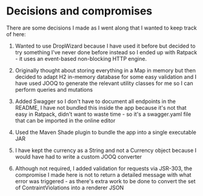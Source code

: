 # Decisions and compromises

There are some decisions I made as I went along that I wanted to keep track of here:

1. Wanted to use DropWizard because I have used it before but decided to try something I've never done before instead
so I ended up with Ratpack - it uses an event-based non-blocking HTTP engine.

2. Originally thought about storing everything in a Map in memory but then decided to adapt H2 in-memory database
for some easy validation and I have used JOOQ to generate the relevant utility classes for me so I can perform 
queries and mutations

3. Added Swagger so I don't have to document all endpoints in the README, I have not bundled this inside the app because
it's not that easy in Ratpack, didn't want to waste time - so it's a swagger.yaml file that can be imported in the online 
editor

4. Used the Maven Shade plugin to bundle the app into a single executable JAR

5. I have kept the currency as a String and not a Currency object because I would have had to write a custom JOOQ converter

6. Although not required, I added validation for requests via JSR-303, the compromise I made here is not
to return a detailed message with what error was triggered - as there's extra work to be done to convert the
set of ContraintViolations into a renderer JSON 
